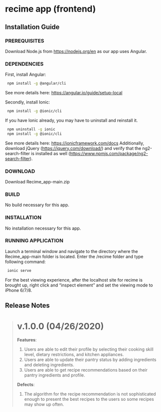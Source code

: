 # recime app (frontend)

## Installation Guide
### PREREQUISITES
Download Node.js from https://nodejs.org/en as our app uses Angular.
### DEPENDENCIES
First, install Angular:
```bash
 npm install -g @angular/cli
````
See more details here: https://angular.io/guide/setup-local

Secondly, install Ionic:
```bash
 npm install -g @ionic/cli
```
If you have Ionic already, you may have to uninstall and reinstall it.
```bash
 npm uninstall -g ionic
 npm install -g @ionic/cli
```
See more details here: https://ionicframework.com/docs
Additionally, download 	jQuery (https://jquery.com/download/) and verify that the ng2-search-filter is
installed as well (https://www.npmjs.com/package/ng2-search-filter).
### DOWNLOAD
Download Recime_app-main.zip
### BUILD
No build necessary for this app.
### INSTALLATION
No installation necessary for this app.
### RUNNING APPLICATION
Launch a terminal window and navigate to the directory where the Recime_app-main folder is located. Enter the /recime folder and type following command: 
```bash
 ionic serve
```
For the best viewing experience, after the localhost site for recime is brought up, right click and
“inspect element” and set the viewing mode to iPhone 6/7/8.

## Release Notes
> # v.1.0.0 (04/26/2020)
>  **Features**:
>   1. Users are able to edit their profile by selecting their cooking skill level, dietary restrictions, and 
>      kitchen appliances.
>   2. Users are able to update their pantry status by adding ingredients and deleting ingredients.
>   3. Users are able to get recipe recommendations based on their pantry ingredients and profile.
>   
>  **Defects**:
>   1. The algorithm for the recipe recommendation is not sophisticated enough to present the best
>       recipes to the users so some recipes may show up often.

